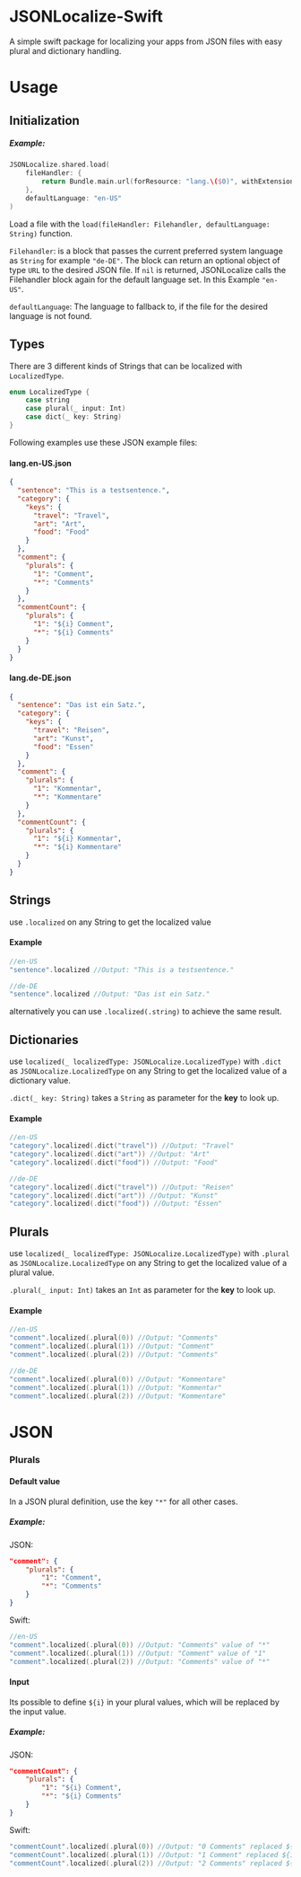 # JSONLocalize-Swift

A simple swift package for localizing your apps from JSON files with easy plural and dictionary handling.

# Usage

## Initialization

##### Example:

```swift
JSONLocalize.shared.load(
    fileHandler: {
        return Bundle.main.url(forResource: "lang.\($0)", withExtension: "json")
    },
    defaultLanguage: "en-US"
)
```

Load a file with the `load(fileHandler: Filehandler, defaultLanguage: String)` function.

`Filehandler`: is a block that passes the current preferred system language as `String` for example `"de-DE"`.
The block can return an optional object of type `URL` to the desired JSON file. If `nil` is returned, JSONLocalize calls the Filehandler block again for the default language set. In this Example `"en-US"`.

`defaultLanguage`: The language to fallback to, if the file for the desired language is not found.

## Types

There are 3 different kinds of Strings that can be localized with `LocalizedType`.

```swift
enum LocalizedType {
    case string
    case plural(_ input: Int)
    case dict(_ key: String)
}
```

Following examples use these JSON example files:

#### lang.en-US.json

```json
{
  "sentence": "This is a testsentence.",
  "category": {
    "keys": {
      "travel": "Travel",
      "art": "Art",
      "food": "Food"
    }
  },
  "comment": {
    "plurals": {
      "1": "Comment",
      "*": "Comments"
    }
  },
  "commentCount": {
    "plurals": {
      "1": "${i} Comment",
      "*": "${i} Comments"
    }
  }
}
```

#### lang.de-DE.json

```json
{
  "sentence": "Das ist ein Satz.",
  "category": {
    "keys": {
      "travel": "Reisen",
      "art": "Kunst",
      "food": "Essen"
    }
  },
  "comment": {
    "plurals": {
      "1": "Kommentar",
      "*": "Kommentare"
    }
  },
  "commentCount": {
    "plurals": {
      "1": "${i} Kommentar",
      "*": "${i} Kommentare"
    }
  }
}
```

## Strings

use `.localized` on any String to get the localized value

#### Example

```swift
//en-US
"sentence".localized //Output: "This is a testsentence."

//de-DE
"sentence".localized //Output: "Das ist ein Satz."
```

alternatively you can use `.localized(.string)` to achieve the same result.

## Dictionaries

use `localized(_ localizedType: JSONLocalize.LocalizedType)` with `.dict` as `JSONLocalize.LocalizedType` on any String to get the localized value of a dictionary value.

`.dict(_ key: String)` takes a `String` as parameter for the **key** to look up.

#### Example

```swift
//en-US
"category".localized(.dict("travel")) //Output: "Travel"
"category".localized(.dict("art")) //Output: "Art"
"category".localized(.dict("food")) //Output: "Food"

//de-DE
"category".localized(.dict("travel")) //Output: "Reisen"
"category".localized(.dict("art")) //Output: "Kunst"
"category".localized(.dict("food")) //Output: "Essen"
```

## Plurals

use `localized(_ localizedType: JSONLocalize.LocalizedType)` with `.plural` as `JSONLocalize.LocalizedType` on any String to get the localized value of a plural value.

`.plural(_ input: Int)` takes an `Int` as parameter for the **key** to look up.

#### Example

```swift
//en-US
"comment".localized(.plural(0)) //Output: "Comments"
"comment".localized(.plural(1)) //Output: "Comment"
"comment".localized(.plural(2)) //Output: "Comments"

//de-DE
"comment".localized(.plural(0)) //Output: "Kommentare"
"comment".localized(.plural(1)) //Output: "Kommentar"
"comment".localized(.plural(2)) //Output: "Kommentare"
```

# JSON

### Plurals

#### Default value

In a JSON plural definition, use the key `"*"` for all other cases.

##### Example:

JSON:

```json
"comment": {
    "plurals": {
        "1": "Comment",
        "*": "Comments"
    }
}
```

Swift:

```swift
//en-US
"comment".localized(.plural(0)) //Output: "Comments" value of "*"
"comment".localized(.plural(1)) //Output: "Comment" value of "1"
"comment".localized(.plural(2)) //Output: "Comments" value of "*"
```

#### Input

Its possible to define `${i}` in your plural values, which will be replaced by the input value.

##### Example:

JSON:

```json
"commentCount": {
    "plurals": {
        "1": "${i} Comment",
        "*": "${i} Comments"
    }
}
```

Swift:

```swift
"commentCount".localized(.plural(0)) //Output: "0 Comments" replaced ${i} with 0
"commentCount".localized(.plural(1)) //Output: "1 Comment" replaced ${i} with 1
"commentCount".localized(.plural(2)) //Output: "2 Comments" replaced ${i} with 2
```
